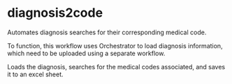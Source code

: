 # diagnosis2code
Automates diagnosis searches for their corresponding medical code. 

To function, this workflow uses Orchestrator to load diagnosis information, which need to be uploaded using a separate workflow. 

Loads the diagnosis, searches for the medical codes associated, and saves it to an excel sheet. 

